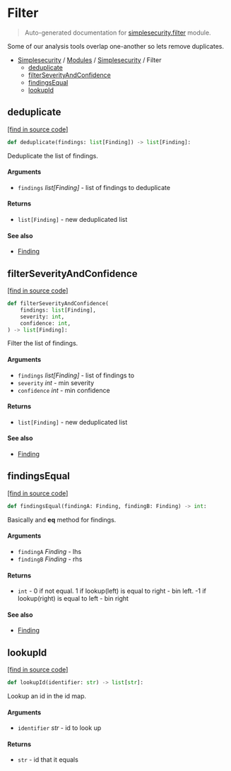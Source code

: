 # Filter

> Auto-generated documentation for [simplesecurity.filter](../../../simplesecurity/filter.py) module.

Some of our analysis tools overlap one-another so lets remove duplicates.

- [Simplesecurity](../README.md#simplesecurity-index) / [Modules](../MODULES.md#simplesecurity-modules) / [Simplesecurity](index.md#simplesecurity) / Filter
    - [deduplicate](#deduplicate)
    - [filterSeverityAndConfidence](#filterseverityandconfidence)
    - [findingsEqual](#findingsequal)
    - [lookupId](#lookupid)

## deduplicate

[[find in source code]](../../../simplesecurity/filter.py#L58)

```python
def deduplicate(findings: list[Finding]) -> list[Finding]:
```

Deduplicate the list of findings.

#### Arguments

- `findings` *list[Finding]* - list of findings to deduplicate

#### Returns

- `list[Finding]` - new deduplicated list

#### See also

- [Finding](types.md#finding)

## filterSeverityAndConfidence

[[find in source code]](../../../simplesecurity/filter.py#L78)

```python
def filterSeverityAndConfidence(
    findings: list[Finding],
    severity: int,
    confidence: int,
) -> list[Finding]:
```

Filter the list of findings.

#### Arguments

- `findings` *list[Finding]* - list of findings to
- `severity` *int* - min severity
- `confidence` *int* - min confidence

#### Returns

- `list[Finding]` - new deduplicated list

#### See also

- [Finding](types.md#finding)

## findingsEqual

[[find in source code]](../../../simplesecurity/filter.py#L36)

```python
def findingsEqual(findingA: Finding, findingB: Finding) -> int:
```

Basically and __eq__ method for findings.

#### Arguments

- `findingA` *Finding* - lhs
- `findingB` *Finding* - rhs

#### Returns

- `int` - 0 if not equal. 1 if lookup(left) is equal to right - bin left.
-1 if lookup(right) is equal to left - bin right

#### See also

- [Finding](types.md#finding)

## lookupId

[[find in source code]](../../../simplesecurity/filter.py#L22)

```python
def lookupId(identifier: str) -> list[str]:
```

Lookup an id in the id map.

#### Arguments

- `identifier` *str* - id to look up

#### Returns

- `str` - id that it equals
